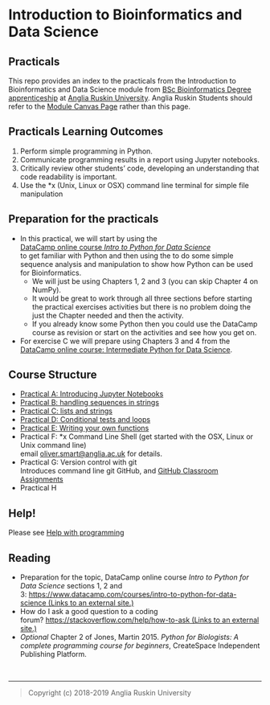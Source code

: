 # Introduction to Bioinformatics and Data Science
## Practicals

This repo provides an index to the practicals from the Introduction to Bioinformatics and Data Science module from 
[BSc Bioinformatics Degree apprenticeship](https://www.anglia.ac.uk/bioinformatics) at [Anglia Ruskin University](https://www.anglia.ac.uk/). Anglia Ruskin Students should refer to the [Module Canvas Page](https://canvas.anglia.ac.uk/courses/1490) rather than this page. 


<h2>Practicals Learning Outcomes</h2>
<ol>
<li>Perform simple programming in Python.</li>
<li>Communicate programming results in a report using Jupyter notebooks.</li>
<li>Critically review other students&rsquo; code, developing an understanding that code readability is important.</li>
<li>Use the *x (Unix, Linux or OSX) command line terminal for simple file manipulation</li>
</ol>
<h2>Preparation for the practicals</h2>
<ul>
<li>In this practical, we will start by using the<span>&nbsp;</span><br /><a href="https://www.datacamp.com/courses/intro-to-python-for-data-science" target="_parent">DataCamp online course<span>&nbsp;</span><em>Intro to Python for Data Science</em></a><span>&nbsp;<br /></span>to get familiar with Python and then using the to do some simple sequence analysis and manipulation to show how Python can be used for Bioinformatics.
<ul>
<li>We will just be using Chapters 1, 2 and 3 (you can skip Chapter 4 on NumPy).</li>
<li>It would be great to work through all three sections before starting the practical exercises activities but there is no problem doing the just the Chapter needed and then the activity.</li>
<li>If you already know some Python then you could use the DataCamp course as revision or start on the activities and see how you get on.</li>
</ul>
</li>
   
<li>For exercise C we will prepare using Chapters 3 and 4 from the
<a href="https://www.datacamp.com/courses/intermediate-python-for-data-science" target="_blank">DataCamp online course: Intermediate Python for Data Science</a>.</li>
</ul>
<h2>Course Structure</h2>

* [Practical A: Introducing Jupyter Notebooks](https://github.com/ARU-Bioinf-IBDS/prac-A/blob/master/README.md)
* [Practical B: handling sequences in strings](https://github.com/ARU-Bioinf-IBDS/prac-B/blob/master/README.md)
* [Practical C: lists and strings](https://github.com/ARU-Bioinf-IBDS/prac-C/blob/master/README.md)
* [Practical D: Conditional tests and loops](https://github.com/ARU-Bioinf-IBDS/prac-D/blob/master/README.md)
* [Practical E: Writing your own functions](https://github.com/ARU-Bioinf-IBDS/prac-E/blob/master/README.md)
* Practical F: &ast;x Command Line Shell (get started with the OSX, Linux or  Unix command line) \
  email oliver.smart@anglia.ac.uk for details.
* Practical G: Version control with git \
  Introduces command line git GitHub, and [GitHub Classroom Assignments](https://classroom.github.com)
* Practical H



<h2>Help!</h2>
<p>Please see&nbsp;<a href="https://canvas.anglia.ac.uk/courses/1490/pages/help-with-programming" data-api-endpoint="https://canvas.anglia.ac.uk/api/v1/courses/1490/pages/help-with-programming" data-api-returntype="Page">Help with programming</a>&nbsp;</p>
<h2>Reading</h2>
<ul>
<li>Preparation for the topic, DataCamp online course<span>&nbsp;</span><em>Intro to Python for Data Science</em><span>&nbsp;</span>sections 1, 2 and 3:<span>&nbsp;</span><a class="external" href="https://www.datacamp.com/courses/intro-to-python-for-data-science" target="_blank" rel="noopener"><span>https://www.datacamp.com/courses/intro-to-python-for-data-science<span class="screenreader-only">&nbsp;(Links to an external site.)</span></span></a></li>
<li>How do I ask a good question to a coding forum?<span>&nbsp;</span><a class="external" href="https://stackoverflow.com/help/how-to-ask" target="_blank" rel="noopener"><span>https://stackoverflow.com/help/how-to-ask<span class="screenreader-only">&nbsp;(Links to an external site.)</span></span></a></li>
<li><em>Optional</em> Chapter 2 of Jones, Martin 2015.<span>&nbsp;</span><em>Python for Biologists: A complete programming course for beginners</em>, CreateSpace Independent Publishing Platform.</li>
</ul>
<p>&nbsp;</p>


-------------------------

>
> Copyright (c) 2018-2019 Anglia Ruskin University

